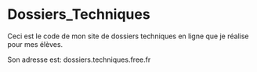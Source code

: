# Dossiers_Techniques

Ceci est le code de mon site de dossiers techniques en ligne que je réalise pour mes élèves.

Son adresse est: dossiers.techniques.free.fr

